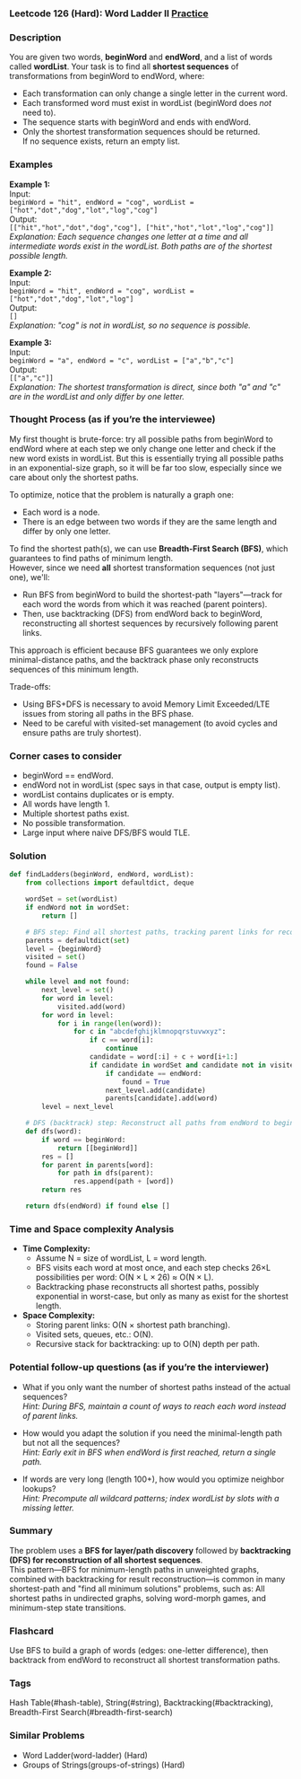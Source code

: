 ### Leetcode 126 (Hard): Word Ladder II [Practice](https://leetcode.com/problems/word-ladder-ii)

### Description  
You are given two words, **beginWord** and **endWord**, and a list of words called **wordList**. Your task is to find all **shortest sequences** of transformations from beginWord to endWord, where:  
- Each transformation can only change a single letter in the current word.
- Each transformed word must exist in wordList (beginWord does _not_ need to).
- The sequence starts with beginWord and ends with endWord.
- Only the shortest transformation sequences should be returned.  
If no sequence exists, return an empty list.

### Examples  

**Example 1:**  
Input:  
`beginWord = "hit", endWord = "cog", wordList = ["hot","dot","dog","lot","log","cog"]`  
Output:  
`[["hit","hot","dot","dog","cog"], ["hit","hot","lot","log","cog"]]`  
*Explanation: Each sequence changes one letter at a time and all intermediate words exist in the wordList. Both paths are of the shortest possible length.*

**Example 2:**  
Input:  
`beginWord = "hit", endWord = "cog", wordList = ["hot","dot","dog","lot","log"]`  
Output:  
`[]`  
*Explanation: "cog" is not in wordList, so no sequence is possible.*

**Example 3:**  
Input:  
`beginWord = "a", endWord = "c", wordList = ["a","b","c"]`  
Output:  
`[["a","c"]]`  
*Explanation: The shortest transformation is direct, since both "a" and "c" are in the wordList and only differ by one letter.*

### Thought Process (as if you’re the interviewee)  
My first thought is brute-force: try all possible paths from beginWord to endWord where at each step we only change one letter and check if the new word exists in wordList. But this is essentially trying all possible paths in an exponential-size graph, so it will be far too slow, especially since we care about only the shortest paths.

To optimize, notice that the problem is naturally a graph one:  
- Each word is a node.
- There is an edge between two words if they are the same length and differ by only one letter.

To find the shortest path(s), we can use **Breadth-First Search (BFS)**, which guarantees to find paths of minimum length.  
However, since we need **all** shortest transformation sequences (not just one), we'll:
- Run BFS from beginWord to build the shortest-path "layers"—track for each word the words from which it was reached (parent pointers).
- Then, use backtracking (DFS) from endWord back to beginWord, reconstructing all shortest sequences by recursively following parent links.

This approach is efficient because BFS guarantees we only explore minimal-distance paths, and the backtrack phase only reconstructs sequences of this minimum length.

Trade-offs:
- Using BFS+DFS is necessary to avoid Memory Limit Exceeded/LTE issues from storing all paths in the BFS phase.
- Need to be careful with visited-set management (to avoid cycles and ensure paths are truly shortest).

### Corner cases to consider  
- beginWord == endWord.
- endWord not in wordList (spec says in that case, output is empty list).
- wordList contains duplicates or is empty.
- All words have length 1.
- Multiple shortest paths exist.
- No possible transformation.
- Large input where naive DFS/BFS would TLE.

### Solution

```python
def findLadders(beginWord, endWord, wordList):
    from collections import defaultdict, deque

    wordSet = set(wordList)
    if endWord not in wordSet:
        return []

    # BFS step: Find all shortest paths, tracking parent links for reconstruction.
    parents = defaultdict(set)
    level = {beginWord}
    visited = set()
    found = False

    while level and not found:
        next_level = set()
        for word in level:
            visited.add(word)
        for word in level:
            for i in range(len(word)):
                for c in "abcdefghijklmnopqrstuvwxyz":
                    if c == word[i]:
                        continue
                    candidate = word[:i] + c + word[i+1:]
                    if candidate in wordSet and candidate not in visited:
                        if candidate == endWord:
                            found = True
                        next_level.add(candidate)
                        parents[candidate].add(word)
        level = next_level

    # DFS (backtrack) step: Reconstruct all paths from endWord to beginWord
    def dfs(word):
        if word == beginWord:
            return [[beginWord]]
        res = []
        for parent in parents[word]:
            for path in dfs(parent):
                res.append(path + [word])
        return res

    return dfs(endWord) if found else []
```

### Time and Space complexity Analysis  

- **Time Complexity:**  
  - Assume N = size of wordList, L = word length.
  - BFS visits each word at most once, and each step checks 26×L possibilities per word: O(N × L × 26) ≈ O(N × L).
  - Backtracking phase reconstructs all shortest paths, possibly exponential in worst-case, but only as many as exist for the shortest length.
- **Space Complexity:**  
  - Storing parent links: O(N × shortest path branching).
  - Visited sets, queues, etc.: O(N).
  - Recursive stack for backtracking: up to O(N) depth per path.

### Potential follow-up questions (as if you’re the interviewer)  

- What if you only want the number of shortest paths instead of the actual sequences?  
  *Hint: During BFS, maintain a count of ways to reach each word instead of parent links.*

- How would you adapt the solution if you need the minimal-length path but not all the sequences?  
  *Hint: Early exit in BFS when endWord is first reached, return a single path.*

- If words are very long (length 100+), how would you optimize neighbor lookups?  
  *Hint: Precompute all wildcard patterns; index wordList by slots with a missing letter.*

### Summary
The problem uses a **BFS for layer/path discovery** followed by **backtracking (DFS) for reconstruction of all shortest sequences**.  
This pattern—BFS for minimum-length paths in unweighted graphs, combined with backtracking for result reconstruction—is common in many shortest-path and "find all minimum solutions" problems, such as: All shortest paths in undirected graphs, solving word-morph games, and minimum-step state transitions.


### Flashcard
Use BFS to build a graph of words (edges: one-letter difference), then backtrack from endWord to reconstruct all shortest transformation paths.

### Tags
Hash Table(#hash-table), String(#string), Backtracking(#backtracking), Breadth-First Search(#breadth-first-search)

### Similar Problems
- Word Ladder(word-ladder) (Hard)
- Groups of Strings(groups-of-strings) (Hard)